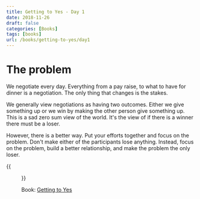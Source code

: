 ```yaml
---
title: Getting to Yes - Day 1
date: 2018-11-26
draft: false
categories: [Books]
tags: [books]
url: /books/getting-to-yes/day1
---
```


# The problem
We negotiate every day. Everything from a pay raise, to what to have for dinner
is a negotiation. The only thing that changes is the stakes.

We generally view negotiations as having two outcomes. Either we give something
up or we win by making the other person give something up. This is
a sad zero sum view of the world. It's the view of if there is a winner there
must be a loser.

However, there is a better way. Put your efforts together and focus on the
problem. Don't make either of the participants lose anything. Instead, focus
on the problem, build a better relationship, and make the problem the only loser.

{{<figure src="/img/getting-to-yes.jpeg" alt="Getting to Yes" link="https://amzn.to/2P4fWyU">}}

Book: [Getting to Yes](https://amzn.to/2P4fWyU)
